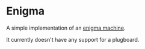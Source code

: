 Enigma
======

A simple implementation of an [enigma machine](http://en.wikipedia.org/wiki/Enigma_machine).

It currently doesn't have any support for a plugboard.
